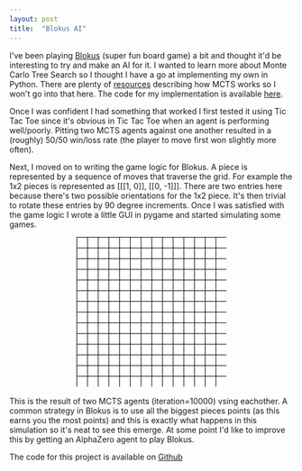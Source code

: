 ```yaml
---
layout: post
title:  "Blokus AI"
---
```


I've been playing [Blokus](https://en.wikipedia.org/wiki/Blokus) (super fun board game) a bit and thought it'd be interesting to try and make an AI for it. I wanted to learn more about Monte Carlo Tree Search so I thought I have a go at implementing my own in Python. There are plenty of [resources](https://en.wikipedia.org/wiki/Monte_Carlo_tree_search) describing how MCTS works so I won't go into that here. The code for my implementation is available [here](https://github.com/haztro/blokus-ai).

Once I was confident I had something that worked I first tested it using Tic Tac Toe since it's obvious in Tic Tac Toe when an agent is performing well/poorly. Pitting two MCTS agents against one another resulted in a (roughly) 50/50 win/loss rate (the player to move first won slightly more often). 

Next, I moved on to writing the game logic for Blokus. A piece is represented by a sequence of moves that traverse the grid. For example the 1x2 pieces is represented as [[[1, 0]], [[0, -1]]]. There are two entries here because there's two possible orientations for the 1x2 piece. It's then trivial to rotate these entries by 90 degree increments. Once I was satisfied with the game logic I wrote a little GUI in pygame and started simulating some games. 

<p align="center">
  <img src="/assets/blokus-ai/duo.gif" />
</p>

This is the result of two MCTS agents (iteration=10000) vsing eachother. A common strategy in Blokus is to use all the biggest pieces points (as this earns you the most points) and this is exactly what happens in this simulation so it's neat to see this emerge. At some point I'd like to improve this by getting an AlphaZero agent to play Blokus.

The code for this project is available on [Github](https://github.com/haztro/stuff/tree/main/blokus-ai)
